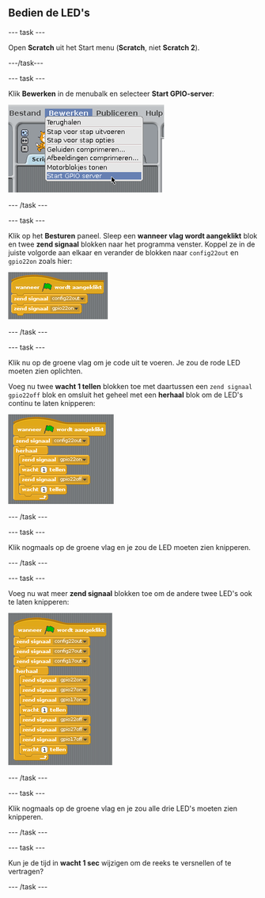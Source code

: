 ## Bedien de LED's

\--- task \---

Open **Scratch** uit het Start menu (**Scratch**, niet **Scratch 2**).

\---/task\---

\--- task \---

Klik **Bewerken** in de menubalk en selecteer **Start GPIO-server**:

![](images/scratch1-1.png)

\--- /task \---

\--- task \---

Klik op het **Besturen** paneel. Sleep een **wanneer vlag wordt aangeklikt** blok en twee **zend signaal** blokken naar het programma venster. Koppel ze in de juiste volgorde aan elkaar en verander de blokken naar `config22out` en `gpio22on` zoals hier:

![](images/scratch1-2.png)

\--- /task \---

\--- task \---

Klik nu op de groene vlag om je code uit te voeren. Je zou de rode LED moeten zien oplichten.

Voeg nu twee **wacht 1 tellen** blokken toe met daartussen een `zend signaal gpio22off` blok en omsluit het geheel met een **herhaal** blok om de LED's continu te laten knipperen:

![](images/scratch1-3.png)

\--- /task \---

\--- task \---

Klik nogmaals op de groene vlag en je zou de LED moeten zien knipperen.

\--- /task \---

\--- task \---

Voeg nu wat meer **zend signaal** blokken toe om de andere twee LED's ook te laten knipperen:

![](images/scratch1-4.png)

\--- /task \---

\--- task \---

Klik nogmaals op de groene vlag en je zou alle drie LED's moeten zien knipperen.

\--- /task \---

\--- task \---

Kun je de tijd in **wacht 1 sec** wijzigen om de reeks te versnellen of te vertragen?

\--- /task \---